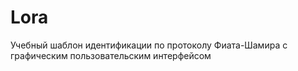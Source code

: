 # Lora
Учебный шаблон идентификации по протоколу Фиата-Шамира с графическим пользовательским интерфейсом
